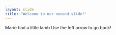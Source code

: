 ```yaml
---
layout: slide
title: "Welcome to our second slide!"
---
```

Marie had a little lamb
Use the left arrow to go back!  
